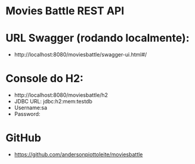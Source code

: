 # Movies Battle REST API

# URL Swagger (rodando localmente):

- http://localhost:8080/moviesbattle/swagger-ui.html#/

# Console do H2:
- http://localhost:8080/moviesbattle/h2
- JDBC URL: jdbc:h2:mem:testdb
- Username:sa
- Password:

# GitHub
- https://github.com/andersonpiottoleite/moviesbattle




